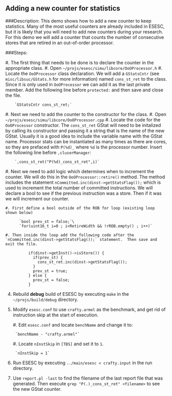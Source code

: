 ## Adding a new counter for statistics 

###Description:
This demo shows how to add a new counter to keep statistics.  Many of the most useful counters are already included in ESESC, but it is likely that you will need to add new counters during your research.  For this demo we will add a counter that counts the number of consecutive stores that are retired in an out-of-order processor.

###Steps:

#. The first thing that needs to be done is to declare the counter in the appropriate class.
    #. Open `~/projs/esesc/simu/libcore/OoOProcessor.h`
    #. Locate the `OoOProcessor` class declaration.  We will add a `GStatsCntr` (see `misc/libsuc/GStats.h` for more information) named `cons_st_ret` to the class.  Since it is only used in `OoOProcessor` we can add it as the last private member.  Add the following line before `protected:` and then save and close the file.

        `GStatsCntr cons_st_ret;`

#. Next we need to add the counter to the constructor for the class.
    #. Open `~/projs/esesc/simu/libcore/OoOProcessor.cpp`
    #. Locate the code for the `OoOProcessor` constructor.  The `cons_st_ret` GStat will need to be initalized by calling its constructor and passing it a string that is the name of the new GStat.  Usually it is a good idea to include the variable name with the GStat name.  Processor stats can be instantiated as many times as there are cores, so they are prefaced with `P(%d)_` where `%d` is the processor number.  Insert the following line before `,cluserManager`:

        `,cons_st_ret("P(%d)_cons_st_ret",i)`

#. Next we need to add logic which determines when to increment the counter. We will do this in the `OoOProcessor::retire()` method. The method includes the statement `nCommitted.inc(dinst->getStatsFlag());` which is used to increment the total number of committed instructions.  We will declare a bool to see if the previous instruction was a store.  Then if it was we will increment our counter.

    #. First define a bool outside of the ROB for loop (existing loop shown below)
  
          `bool prev_st = false;`\
          `for(uint16_t i=0 ; i<RetireWidth && !rROB.empty() ; i++)`

    #. Then inside the loop add the following code after the `nCommitted.inc(dinst->getStatsFlag());` statement.  Then save and exit the file.

~~~~~
          if(dinst->getInst()->isStore()) {                                                                                                                                                
            if(prev_st) {                                                                                                                                                                  
              cons_st_ret.inc(dinst->getStatsFlag());                                                                                                                                      
            }                                                                                                                                                                              
            prev_st = true;                                                                                                                                                                
          } else {                                                                                                                                                                         
            prev_st = false;                                                                                                                                                               
          }  
~~~~~~          

4. Rebuild **debug** build of ESESC by executing `make` in the `~/projs/build/debug` directory.

5. Modify `esesc.conf` to use `crafty.armel` as the benchmark, and get rid of instruction skip at the start of execution.
    
    #. Edit `esesc.conf` and locate `benchName` and change it to:

        `benchName - "crafty.armel"`

    #. Locate `nInstSkip` in `[TBS]` and set it to `1`.

        `nInstSkip = 1`

6. Run ESESC by executing `../main/esesc < crafty.input` in the run directory.

7. Use `report.pl -last` to find the filename of the last report file that was generated.  Then execute `grep "P(.)_cons_st_ret" <filename>` to see the new GStat counter.


